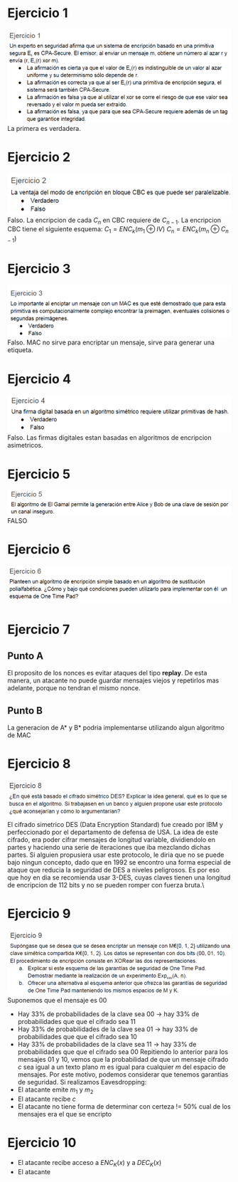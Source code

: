 # Ejercicio 1
![](Pasted%20image%2020240430180607.png)
La primera es verdadera.
# Ejercicio 2
![](Pasted%20image%2020240430180705.png)
Falso. La encripcion de cada $C_n$ en CBC requiere de $C_{n-1}$.
La encripcion CBC tiene el siguiente esquema:
$C_1 = ENC_k(m_1 \oplus IV)$
$C_n = ENC_k(m_n \oplus C_{n-1})$
# Ejercicio 3
![](Pasted%20image%2020240430181137.png)
Falso. MAC no sirve para encriptar un mensaje, sirve para generar una etiqueta.
# Ejercicio 4
![](Pasted%20image%2020240430181245.png)
Falso. Las firmas digitales estan basadas en algoritmos de encripcion asimetricos.
# Ejercicio 5
![](Pasted%20image%2020240430181520.png)
FALSO
# Ejercicio 6
![](Pasted%20image%2020240430181621.png)
# Ejercicio 7
## Punto A
El proposito de los nonces es evitar ataques del tipo **replay**. De esta manera, un atacante no puede guardar mensajes viejos y repetirlos mas adelante, porque no tendran el mismo nonce.
## Punto B
La generacion de A* y B* podria implementarse utilizando algun algoritmo de MAC
# Ejercicio 8
![](Pasted%20image%2020240501215903.png)
El cifrado simetrico DES (Data Encryption Standard) fue creado por IBM y perfeccionado por el departamento de defensa de USA. La idea de este cifrado, era poder cifrar mensajes de longitud variable, dividiendolo en partes y haciendo una serie de iteraciones que iba mezclando dichas partes.
Si alguien propusiera usar este protocolo, le diria que no se puede bajo ningun concepto, dado que en 1992 se encontro una forma especial de ataque que reducia la seguridad de DES a niveles peligrosos. Es por eso que hoy en dia se recomienda usar 3-DES, cuyas claves tienen una longitud de encripcion de 112 bits y no se pueden romper con fuerza bruta.\
# Ejercicio 9
![](Pasted%20image%2020240501220241.png)
Suponemos que el mensaje es $00$
- Hay 33% de probabilidades de la clave sea $00$ -> hay 33% de probabilidades que que el cifrado sea $11$
- Hay 33% de probabilidades de la clave sea $01$ -> hay 33% de probabilidades que que el cifrado sea $10$
- Hay 33% de probabilidades de la clave sea $11$ -> hay 33% de probabilidades que que el cifrado sea $00$
Repitiendo lo anterior para los mensajes $01$ y $10$, vemos que la probabilidad de que un mensaje cifrado $c$ sea igual a un texto plano $m$ es igual para cualquier $m$ del espacio de mensajes.
Por este motivo, podemos considerar que tenemos garantias de seguridad.
Si realizamos Eavesdropping:
- El atacante emite $m_1$ y $m_2$
- El atacante recibe $c$
- El atacante no tiene forma de determinar con certeza != 50% cual de los mensajes era el que se encripto
# Ejercicio 10
- El atacante recibe acceso a $ENC_K(x)$ y a $DEC_K(x)$
- El atacante 